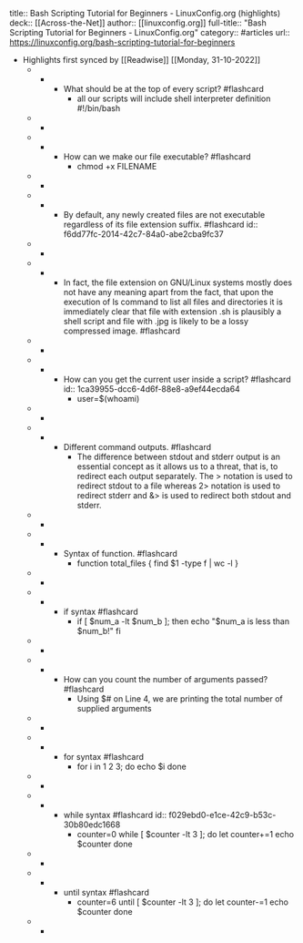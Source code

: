 title:: Bash Scripting Tutorial for Beginners - LinuxConfig.org (highlights)
deck:: [[Across-the-Net]]
author:: [[linuxconfig.org]]
full-title:: "Bash Scripting Tutorial for Beginners - LinuxConfig.org"
category:: #articles
url:: https://linuxconfig.org/bash-scripting-tutorial-for-beginners

- Highlights first synced by [[Readwise]] [[Monday, 31-10-2022]]
	- -
		- What should be at the top of every script? #flashcard
			- all our scripts will include shell interpreter definition #!/bin/bash
	- -
	- -
		- How can we make our file executable? #flashcard
			- chmod +x FILENAME
	- -
	- -
		- By default, any newly created files are not executable regardless of its file extension suffix. #flashcard
		  id:: f6dd77fc-2014-42c7-84a0-abe2cba9fc37
	- -
	- -
		- In fact, the file extension on GNU/Linux systems mostly does not have any meaning apart from the fact, that upon the execution of ls command to list all files and directories it is immediately clear that file with extension .sh is plausibly a shell script and file with .jpg is likely to be a lossy compressed image. #flashcard
	- -
	- -
		- How can you get the current user inside a script? #flashcard
		  id:: 1ca39955-dcc6-4d6f-88e8-a9ef44ecda64
			- user=$(whoami)
	- -
	- -
		- Different command outputs. #flashcard
			- The difference between stdout and stderr output is an essential concept as it allows us to a threat, that is, to redirect each output separately. The > notation is used to redirect stdout to a file whereas 2> notation is used to redirect stderr and &> is used to redirect both stdout and stderr.
	- -
	- -
		- Syntax of function. #flashcard
			- function total_files {
			        find $1 -type f | wc -l
			  }
	- -
	- -
		- if syntax #flashcard
			- if [ $num_a -lt $num_b ]; then
			    echo "$num_a is less than $num_b!"
			  fi
	- -
	- -
		- How can you count the number of arguments passed? #flashcard
			- Using $# on Line 4, we are printing the total number of supplied arguments
	- -
	- -
		- for syntax #flashcard
			- for i in 1 2 3; do
			    echo $i
			  done
	- -
	- -
		- while syntax #flashcard
		  id:: f029ebd0-e1ce-42c9-b53c-30b80edc1668
			- counter=0
			  while [ $counter -lt 3 ]; do
			    let counter+=1
			    echo $counter
			  done
	- -
	- -
		- until syntax #flashcard
			- counter=6
			  until [ $counter -lt 3 ]; do
			    let counter-=1
			    echo $counter
			  done
	- -
